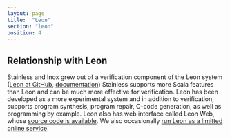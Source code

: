 ```yaml
---
layout: page
title:  "Leon"
section: "leon"
position: 4
---
```


## Relationship with Leon

Stainless and Inox grew out of a verification component of the Leon system ([Leon at GitHub](https://github.com/epfl-lara/leon), [documentation](https://github.com/epfl-lara/leon/tree/master/src/sphinx)) Stainless supports more Scala features than Leon and can be much more effective for verification. Leon has been developed as a more experimental system and in addition to verification, supports program synthesis, program repair, C-code generation, as well as programming by example. Leon also has web interface called Leon Web, whose [source code is available](https://github.com/epfl-lara/leon-web). We also occasionally [run Leon as a limitted online service](https://leon.epfl.ch).
